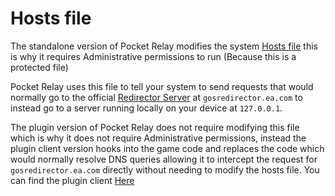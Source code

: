 # Hosts file

The standalone version of Pocket Relay modifies the system [Hosts file](https://en.wikipedia.org/wiki/Hosts_(file)) this is why it requires Administrative permissions to run (Because this is a protected file)

Pocket Relay uses this file to tell your system to send requests that would normally go to the official [Redirector Server](./redirector.md) at `gosredirector.ea.com` to instead go to a server running locally on your device at `127.0.0.1`.

The plugin version of Pocket Relay does not require modifying this file which is why it does not require Administrative permissions, instead the plugin client version hooks into the game code and replaces the code which would normally resolve DNS queries allowing it to intercept the request for `gosredirector.ea.com` directly without needing to modify the hosts file. You can find the plugin client [Here](../../client/5-plugin-client.mdx)

